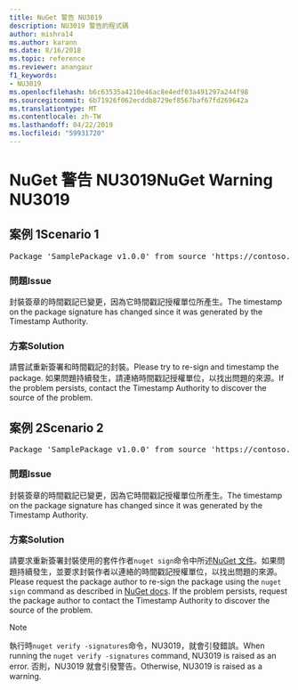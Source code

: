 ```yaml
---
title: NuGet 警告 NU3019
description: NU3019 警告的程式碼
author: mishra14
ms.author: karann
ms.date: 8/16/2018
ms.topic: reference
ms.reviewer: anangaur
f1_keywords:
- NU3019
ms.openlocfilehash: b6c63535a4210e46ac8e4edf03a491297a244f98
ms.sourcegitcommit: 6b71926f062ecddb8729ef8567baf67fd269642a
ms.translationtype: MT
ms.contentlocale: zh-TW
ms.lasthandoff: 04/22/2019
ms.locfileid: "59931720"
---
```

# <a name="nuget-warning-nu3019"></a><span data-ttu-id="292e9-103">NuGet 警告 NU3019</span><span class="sxs-lookup"><span data-stu-id="292e9-103">NuGet Warning NU3019</span></span>

## <a name="scenario-1"></a><span data-ttu-id="292e9-104">案例 1</span><span class="sxs-lookup"><span data-stu-id="292e9-104">Scenario 1</span></span>

<pre>Package 'SamplePackage v1.0.0' from source 'https://contoso.com/index.json': The timestamp integrity check failed.</pre>

### <a name="issue"></a><span data-ttu-id="292e9-105">問題</span><span class="sxs-lookup"><span data-stu-id="292e9-105">Issue</span></span>

<span data-ttu-id="292e9-106">封裝簽章的時間戳記已變更，因為它時間戳記授權單位所產生。</span><span class="sxs-lookup"><span data-stu-id="292e9-106">The timestamp on the package signature has changed since it was generated by the Timestamp Authority.</span></span>


### <a name="solution"></a><span data-ttu-id="292e9-107">方案</span><span class="sxs-lookup"><span data-stu-id="292e9-107">Solution</span></span>

<span data-ttu-id="292e9-108">請嘗試重新簽署和時間戳記的封裝。</span><span class="sxs-lookup"><span data-stu-id="292e9-108">Please try to re-sign and timestamp the package.</span></span> <span data-ttu-id="292e9-109">如果問題持續發生，請連絡時間戳記授權單位，以找出問題的來源。</span><span class="sxs-lookup"><span data-stu-id="292e9-109">If the problem persists, contact the Timestamp Authority to discover the source of the problem.</span></span>



## <a name="scenario-2"></a><span data-ttu-id="292e9-110">案例 2</span><span class="sxs-lookup"><span data-stu-id="292e9-110">Scenario 2</span></span>

<pre>Package 'SamplePackage v1.0.0' from source 'https://contoso.com/index.json': The primary signature's timestamp integrity check failed.</pre>

### <a name="issue"></a><span data-ttu-id="292e9-111">問題</span><span class="sxs-lookup"><span data-stu-id="292e9-111">Issue</span></span>

<span data-ttu-id="292e9-112">封裝簽章的時間戳記已變更，因為它時間戳記授權單位所產生。</span><span class="sxs-lookup"><span data-stu-id="292e9-112">The timestamp on the package signature has changed since it was generated by the Timestamp Authority.</span></span>


### <a name="solution"></a><span data-ttu-id="292e9-113">方案</span><span class="sxs-lookup"><span data-stu-id="292e9-113">Solution</span></span>

<span data-ttu-id="292e9-114">請要求重新簽署封裝使用的套件作者`nuget sign`命令中所述[NuGet 文件](https://docs.microsoft.com/en-us/nuget/create-packages/sign-a-package)。如果問題持續發生，並要求封裝作者以連絡的時間戳記授權單位，以找出問題的來源。</span><span class="sxs-lookup"><span data-stu-id="292e9-114">Please request the package author to re-sign the package using the `nuget sign` command as described in [NuGet docs](https://docs.microsoft.com/en-us/nuget/create-packages/sign-a-package). If the problem persists, request the package author to contact the Timestamp Authority to discover the source of the problem.</span></span>


> [!Note]
> <span data-ttu-id="292e9-115">執行時`nuget verify -signatures`命令，NU3019，就會引發錯誤。</span><span class="sxs-lookup"><span data-stu-id="292e9-115">When running the `nuget verify -signatures` command, NU3019 is raised as an error.</span></span> <span data-ttu-id="292e9-116">否則，NU3019 就會引發警告。</span><span class="sxs-lookup"><span data-stu-id="292e9-116">Otherwise, NU3019 is raised as a warning.</span></span>
